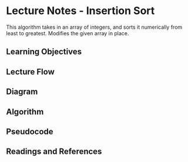 # Lecture Notes - Insertion Sort
This algorithm takes in an array of integers, and sorts it numerically from least to greatest. Modifies the given array in place.

## Learning Objectives

## Lecture Flow

## Diagram

## Algorithm

## Pseudocode

## Readings and References